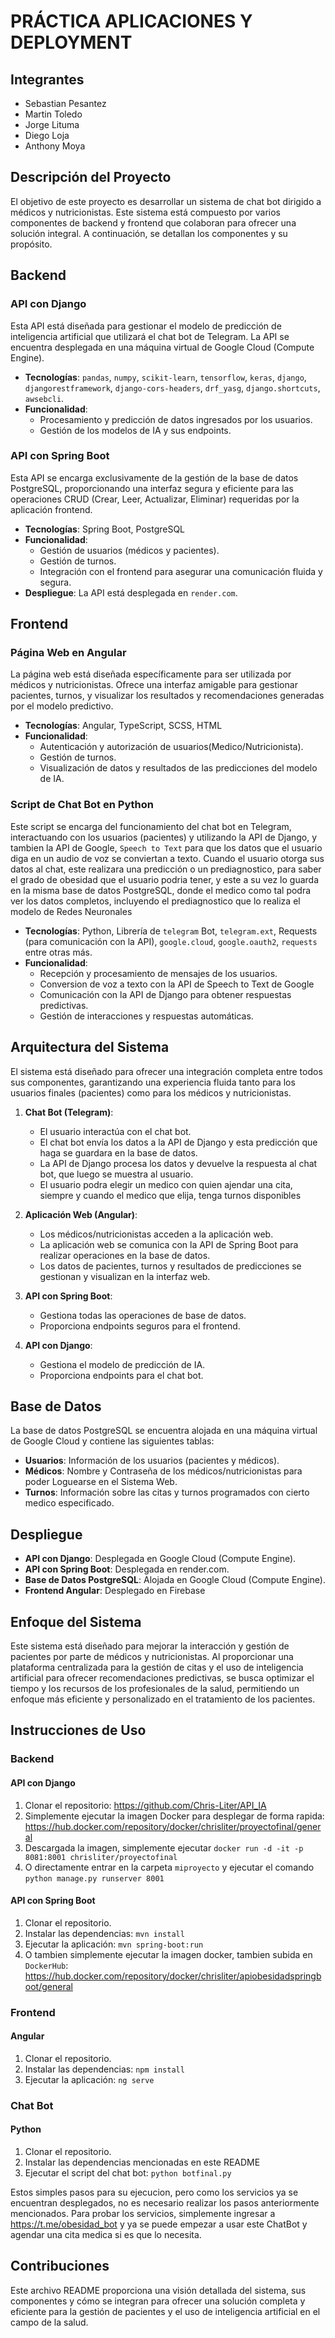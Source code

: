 # PRÁCTICA APLICACIONES Y DEPLOYMENT

## Integrantes
- Sebastian Pesantez
- Martin Toledo
- Jorge Lituma
- Diego Loja
- Anthony Moya

## Descripción del Proyecto

El objetivo de este proyecto es desarrollar un sistema de chat bot dirigido a médicos y nutricionistas. Este sistema está compuesto por varios componentes de backend y frontend que colaboran para ofrecer una solución integral. A continuación, se detallan los componentes y su propósito.

## **Backend**

### API con Django
Esta API está diseñada para gestionar el modelo de predicción de inteligencia artificial que utilizará el chat bot de Telegram. La API se encuentra desplegada en una máquina virtual de Google Cloud (Compute Engine).

- **Tecnologías**: `pandas`, `numpy`, `scikit-learn`, `tensorflow`, `keras`, `django`, `djangorestframework`, `django-cors-headers`, `drf_yasg`, `django.shortcuts`, `awsebcli`.
- **Funcionalidad**: 
  - Procesamiento y predicción de datos ingresados por los usuarios.
  - Gestión de los modelos de IA y sus endpoints.

### API con Spring Boot
Esta API se encarga exclusivamente de la gestión de la base de datos PostgreSQL, proporcionando una interfaz segura y eficiente para las operaciones CRUD (Crear, Leer, Actualizar, Eliminar) requeridas por la aplicación frontend.

- **Tecnologías**: Spring Boot, PostgreSQL
- **Funcionalidad**: 
  - Gestión de usuarios (médicos y pacientes).
  - Gestión de turnos.
  - Integración con el frontend para asegurar una comunicación fluida y segura.
- **Despliegue**: La API está desplegada en `render.com`.

## **Frontend**

### Página Web en Angular
La página web está diseñada específicamente para ser utilizada por médicos y nutricionistas. Ofrece una interfaz amigable para gestionar pacientes, turnos, y visualizar los resultados y recomendaciones generadas por el modelo predictivo.

- **Tecnologías**: Angular, TypeScript, SCSS, HTML
- **Funcionalidad**: 
  - Autenticación y autorización de usuarios(Medico/Nutricionista).
  - Gestión de turnos.
  - Visualización de datos y resultados de las predicciones del modelo de IA.

### Script de Chat Bot en Python
Este script se encarga del funcionamiento del chat bot en Telegram, interactuando con los usuarios (pacientes) y utilizando la API de Django, y tambien la API de Google, `Speech to Text` para que los datos que el usuario diga en un audio de voz se conviertan a texto. Cuando el usuario otorga sus datos al chat, este realizara una predicción o un prediagnostico, para saber el grado de obesidad que el usuario podria tener, y este a su vez lo guarda en la misma base de datos PostgreSQL, donde el medico como tal podra ver los datos completos, incluyendo el prediagnostico que lo realiza el modelo de Redes Neuronales

- **Tecnologías**: Python, Librería de  `telegram` Bot, `telegram.ext`, Requests (para comunicación con la API), `google.cloud`, `google.oauth2`, `requests` entre otras más.
- **Funcionalidad**: 
  - Recepción y procesamiento de mensajes de los usuarios.
  - Conversion de voz a texto con la API de Speech to Text de Google
  - Comunicación con la API de Django para obtener respuestas predictivas.
  - Gestión de interacciones y respuestas automáticas.

## **Arquitectura del Sistema**

El sistema está diseñado para ofrecer una integración completa entre todos sus componentes, garantizando una experiencia fluida tanto para los usuarios finales (pacientes) como para los médicos y nutricionistas.

1. **Chat Bot (Telegram)**:
   - El usuario interactúa con el chat bot.
   - El chat bot envía los datos a la API de Django y esta predicción que haga se guardara en la base de datos.
   - La API de Django procesa los datos y devuelve la respuesta al chat bot, que luego se muestra al usuario.
   - El usuario podra elegir un medico con quien ajendar una cita, siempre y cuando el medico que elija, tenga turnos disponibles

2. **Aplicación Web (Angular)**:
   - Los médicos/nutricionistas acceden a la aplicación web.
   - La aplicación web se comunica con la API de Spring Boot para realizar operaciones en la base de datos.
   - Los datos de pacientes, turnos y resultados de predicciones se gestionan y visualizan en la interfaz web.

3. **API con Spring Boot**:
   - Gestiona todas las operaciones de base de datos.
   - Proporciona endpoints seguros para el frontend.

4. **API con Django**:
   - Gestiona el modelo de predicción de IA.
   - Proporciona endpoints para el chat bot.

## **Base de Datos**

La base de datos PostgreSQL se encuentra alojada en una máquina virtual de Google Cloud y contiene las siguientes tablas:

- **Usuarios**: Información de los usuarios (pacientes y médicos).
- **Médicos**: Nombre y Contraseña de los médicos/nutricionistas para poder Loguearse en el Sistema Web.
- **Turnos**: Información sobre las citas y turnos programados con cierto medico especificado.

## **Despliegue**

- **API con Django**: Desplegada en Google Cloud (Compute Engine).
- **API con Spring Boot**: Desplegada en render.com.
- **Base de Datos PostgreSQL**: Alojada en Google Cloud (Compute Engine).
- **Frontend Angular**: Desplegado en Firebase

## **Enfoque del Sistema**

Este sistema está diseñado para mejorar la interacción y gestión de pacientes por parte de médicos y nutricionistas. Al proporcionar una plataforma centralizada para la gestión de citas y el uso de inteligencia artificial para ofrecer recomendaciones predictivas, se busca optimizar el tiempo y los recursos de los profesionales de la salud, permitiendo un enfoque más eficiente y personalizado en el tratamiento de los pacientes.

## **Instrucciones de Uso**

### **Backend**

#### API con Django
1. Clonar el repositorio: https://github.com/Chris-Liter/API_IA
2. Simplemente ejecutar la imagen Docker para desplegar de forma rapida: https://hub.docker.com/repository/docker/chrisliter/proyectofinal/general
3. Descargada la imagen, simplemente ejecutar `docker run -d -it -p 8081:8001 chrisliter/proyectofinal`
4. O directamente entrar en la carpeta `miproyecto` y ejecutar el comando `python manage.py runserver 8001`

#### API con Spring Boot
1. Clonar el repositorio.
2. Instalar las dependencias: `mvn install`
3. Ejecutar la aplicación: `mvn spring-boot:run`
4. O tambien simplemente ejecutar la imagen docker, tambien subida en `DockerHub`: https://hub.docker.com/repository/docker/chrisliter/apiobesidadspringboot/general

### **Frontend**

#### Angular
1. Clonar el repositorio.
2. Instalar las dependencias: `npm install`
3. Ejecutar la aplicación: `ng serve`

### **Chat Bot**

#### Python
1. Clonar el repositorio.
2. Instalar las dependencias mencionadas en este README
3. Ejecutar el script del chat bot: `python botfinal.py`


Estos simples pasos para su ejecucion, pero como los servicios ya se encuentran desplegados, no es necesario realizar los pasos anteriormente mencionados.
Para probar los servicios, simplemente ingresar a https://t.me/obesidad_bot y ya se puede empezar a usar este ChatBot y agendar una cita medica si es que lo necesita.

## **Contribuciones**

Este archivo README proporciona una visión detallada del sistema, sus componentes y cómo se integran para ofrecer una solución completa y eficiente para la gestión de pacientes y el uso de inteligencia artificial en el campo de la salud.
